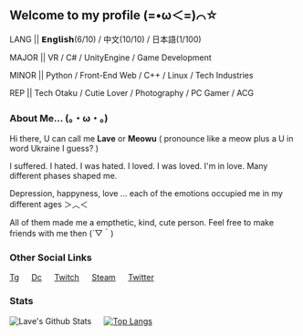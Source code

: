 ## Welcome to my profile (=•ω＜=)⌒☆

LANG || 𝗘𝗻𝗴𝗹𝗶𝘀𝗵(6/10) / 中文(10/10) / 日本語(1/100)

MAJOR || VR / C# / UnityEngine / Game Development

MINOR || Python / Front-End Web / C++ / Linux / Tech Industries  

REP || Tech Otaku / Cutie Lover / Photography / PC Gamer / ACG

### About Me... (。・ω・。)

Hi there, U can call me **Lave** or **Meowu** ( pronounce like a meow plus a U in word Ukraine I guess? )

I suffered. I hated. I was hated. I loved. I was loved. I'm in love. Many different phases shaped me.

Depression, happyness, love ... each of the emotions occupied me in my different ages ＞︿＜

All of them made me a empthetic, kind, cute person. Feel free to make friends with me then (´▽｀)

### Other Social Links

[Tg](https://t.me/Sacilave) &emsp; [Dc](https://discord.com/users/711912036950474862) &emsp; [Twitch](https://www.twitch.tv/sacilave) &emsp; [Steam](https://steamcommunity.com/id/sacilave/) &emsp; [Twitter](https://www.google.com.hk/search?q=Ask+me+%28+%E2%97%A1%E2%80%BF%E2%97%A1%29)

### Stats
![Lave's Github Stats](https://github-readme-stats-git-master-sacilaves-projects.vercel.app/api?username=sacilave&show_icons=true&theme=cobalt)
&emsp;
[![Top Langs](https://github-readme-stats-git-master-sacilaves-projects.vercel.app/api/top-langs/?username=sacilave&layout=compact&theme=cobalt)](https://github.com/anuraghazra/github-readme-stats)